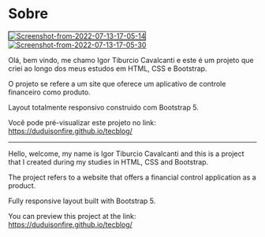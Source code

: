 # Sobre
<a href="https://ibb.co/b5CdhJy"><img src="https://i.ibb.co/QvTmBdq/Screenshot-from-2022-07-13-17-05-14.png" alt="Screenshot-from-2022-07-13-17-05-14" border="1"></a>
<a href="https://ibb.co/KNgWZTq"><img src="https://i.ibb.co/cb9Q54F/Screenshot-from-2022-07-13-17-05-30.png" alt="Screenshot-from-2022-07-13-17-05-30" border="0"></a>


Olá, bem vindo, me chamo Igor Tiburcio Cavalcanti e este é um projeto que criei ao longo dos meus estudos em HTML, CSS e Bootstrap.

O projeto se refere a um site que oferece um aplicatívo de controle financeiro como produto.

Layout totalmente responsivo construido com Bootstrap 5.

Você pode pré-visualizar este projeto no link: https://duduisonfire.github.io/tecblog/

---

Hello, welcome, my name is Igor Tiburcio Cavalcanti and this is a project that I created during my studies in HTML, CSS and Bootstrap.

The project refers to a website that offers a financial control application as a product.

Fully responsive layout built with Bootstrap 5.

You can preview this project at the link: https://duduisonfire.github.io/tecblog/

